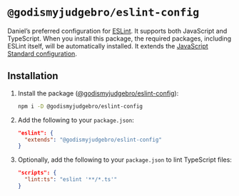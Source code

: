 # `@godismyjudgebro/eslint-config`

Daniel’s preferred configuration for [ESLint](https://eslint.org/). It supports
both JavaScript and TypeScript. When you install this package, the required
packages, including ESLint itself, will be automatically installed. It extends
the [JavaScript Standard configuration][standardjs].

[standardjs]: https://github.com/standard/eslint-config-standard

## Installation

1. Install the package ([@godismyjudgebro/eslint-config][npm]):
   ```sh
   npm i -D @godismyjudgebro/eslint-config
   ```
2. Add the following to your `package.json`:
   ```json
   "eslint": {
     "extends": "@godismyjudgebro/eslint-config"
   }
   ```
3. Optionally, add the following to your `package.json` to lint TypeScript files:
   ```json
   "scripts": {
     "lint:ts": "eslint '**/*.ts'"
   }
   ```

[npm]: https://www.npmjs.com/package/@godismyjudgebro/eslint-config
